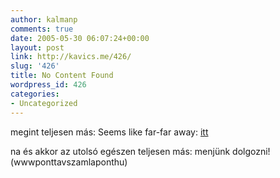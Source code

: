 ```yaml
---
author: kalmanp
comments: true
date: 2005-05-30 06:07:24+00:00
layout: post
link: http://kavics.me/426/
slug: '426'
title: No Content Found
wordpress_id: 426
categories:
- Uncategorized
---
```


megint teljesen más: Seems like far-far away: [itt](http://www.cool-lyrics-site.com/Crazy_Lyrics.html)


na és akkor az utolsó egészen teljesen más: menjünk dolgozni! (wwwponttavszamlaponthu)
